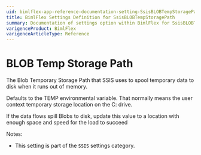```yaml
---
uid: bimlflex-app-reference-documentation-setting-SsisBLOBTempStoragePath
title: BimlFlex Settings Definition for SsisBLOBTempStoragePath
summary: Documentation of settings option within BimlFlex for SsisBLOBTempStoragePath
varigenceProduct: BimlFlex
varigenceArticleType: Reference
---
```


# BLOB Temp Storage Path

The Blob Temporary Storage Path that SSIS uses to spool temporary data to disk when it runs out of memory.

Defaults to the TEMP environmental variable. That normally means the user context temporary storage location on the C: drive.

If the data flows spill Blobs to disk, update this value to a location with enough space and speed for the load to succeed

Notes:
* This setting is part of the `SSIS` settings category.
